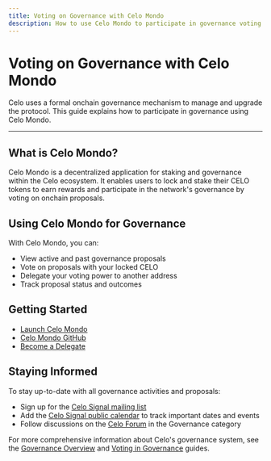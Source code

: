 ```yaml
---
title: Voting on Governance with Celo Mondo
description: How to use Celo Mondo to participate in governance voting on the Celo network
---
```


# Voting on Governance with Celo Mondo

Celo uses a formal onchain governance mechanism to manage and upgrade the protocol. This guide explains how to participate in governance using Celo Mondo.

---

## What is Celo Mondo?

Celo Mondo is a decentralized application for staking and governance within the Celo ecosystem. It enables users to lock and stake their CELO tokens to earn rewards and participate in the network's governance by voting on onchain proposals.

## Using Celo Mondo for Governance

With Celo Mondo, you can:
- View active and past governance proposals
- Vote on proposals with your locked CELO
- Delegate your voting power to another address
- Track proposal status and outcomes

## Getting Started

- [Launch Celo Mondo](https://mondo.celo.org/)
- [Celo Mondo GitHub](https://github.com/celo-org/celo-mondo)
- [Become a Delegate](https://hub.celopg.eco/how-to-become-a-delegate-guide)

## Staying Informed

To stay up-to-date with all governance activities and proposals:

- Sign up for the [Celo Signal mailing list](https://share.hsforms.com/1Qrhush1vSA2WIamd_yL4ow53n4j)
- Add the [Celo Signal public calendar](https://calendar.google.com/calendar/u/0/embed?src=c_9su6ich1uhmetr4ob3sij6kaqs@group.calendar.google.com) to track important dates and events
- Follow discussions on the [Celo Forum](https://forum.celo.org/) in the Governance category

For more comprehensive information about Celo's governance system, see the [Governance Overview](/what-is-celo/using-celo/protocol/governance/overview) and [Voting in Governance](/what-is-celo/using-celo/protocol/governance/voting-in-governance) guides.